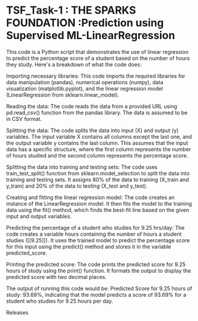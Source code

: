 # TSF_Task-1 : THE SPARKS FOUNDATION :Prediction using Supervised ML-LinearRegression
This code is a Python script that demonstrates the use of linear regression to predict the percentage score of a student based on the number of hours they study. Here's a breakdown of what the code does:

Importing necessary libraries: This code imports the required libraries for data manipulation (pandas), numerical operations (numpy), data visualization (matplotlib.pyplot), and the linear regression model (LinearRegression from sklearn.linear_model).

Reading the data: The code reads the data from a provided URL using pd.read_csv() function from the pandas library. The data is assumed to be in CSV format.

Splitting the data: The code splits the data into input (X) and output (y) variables. The input variable X contains all columns except the last one, and the output variable y contains the last column. This assumes that the input data has a specific structure, where the first column represents the number of hours studied and the second column represents the percentage score.

Splitting the data into training and testing sets: The code uses train_test_split() function from sklearn.model_selection to split the data into training and testing sets. It assigns 80% of the data to training (X_train and y_train) and 20% of the data to testing (X_test and y_test).

Creating and fitting the linear regression model: The code creates an instance of the LinearRegression model. It then fits the model to the training data using the fit() method, which finds the best-fit line based on the given input and output variables.

Predicting the percentage of a student who studies for 9.25 hrs/day: The code creates a variable hours containing the number of hours a student studies ([[9.25]]). It uses the trained model to predict the percentage score for this input using the predict() method and stores it in the variable predicted_score.

Printing the predicted score: The code prints the predicted score for 9.25 hours of study using the print() function. It formats the output to display the predicted score with two decimal places.

The output of running this code would be: Predicted Score for 9.25 hours of study: 93.69%, indicating that the model predicts a score of 93.69% for a student who studies for 9.25 hours per day.

Releases
